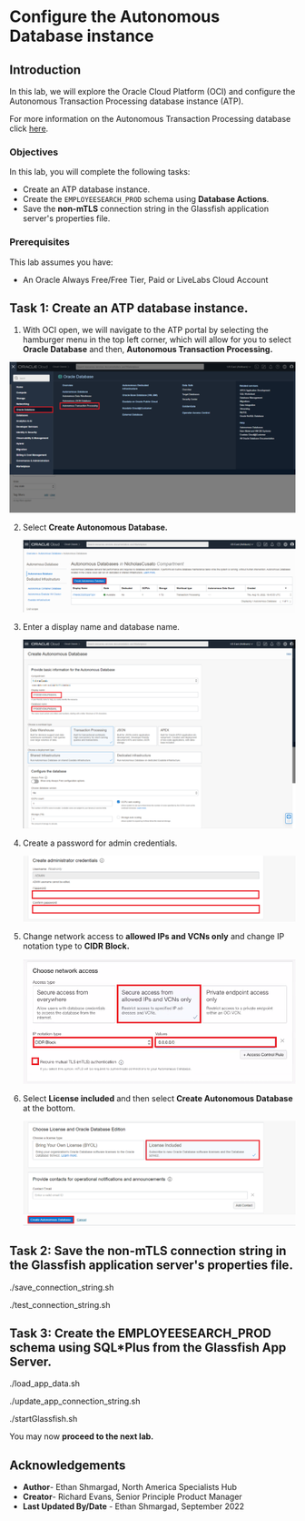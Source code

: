# Configure the Autonomous Database instance

## Introduction

In this lab, we will explore the Oracle Cloud Platform (OCI) and configure the Autonomous Transaction Processing database instance (ATP).

For more information on the Autonomous Transaction Processing database click [here](https://www.oracle.com/autonomous-database/autonomous-transaction-processing/).

### Objectives

In this lab, you will complete the following tasks:

- Create an ATP database instance.
- Create the `EMPLOYEESEARCH_PROD` schema using **Database Actions**.
- Save the **non-mTLS** connection string in the Glassfish application server's properties file.

### Prerequisites

This lab assumes you have:
- An Oracle Always Free/Free Tier, Paid or LiveLabs Cloud Account

## Task 1: Create an ATP database instance.

1. With OCI open, we will navigate to the ATP portal by selecting the hamburger menu in the top left corner, which will allow for you to select **Oracle Database** and then, **Autonomous Transaction Processing.**

![Select ATP from OCI menu](images/select-atp-menu.png) 

2. Select **Create Autonomous Database.**

    ![Select Create Autonomous Database](images/create-autonomous-database.png) 

3. Enter a display name and database name.  

    ![Enter database name](images/name-database.png) 

4. Create a password for admin credentials.

    ![Enter admin credentials](images/atp-password.png) 

5. Change network access to **allowed IPs and VCNs only** and change IP notation type to **CIDR Block.** 

    ![Enter admin credentials](images/secure-access.png) 

6. Select **License included** and then select **Create Autonomous Database** at the bottom.

    ![Create ADB button at the bottom](images/create-atp.png)

## Task 2: Save the non-mTLS connection string in the Glassfish application server's properties file.

./save_connection_string.sh

./test_connection_string.sh

## Task 3: Create the EMPLOYEESEARCH_PROD schema using SQL*Plus from the Glassfish App Server.

./load_app_data.sh

./update_app_connection_string.sh 

./startGlassfish.sh


You may now **proceed to the next lab.**

## Acknowledgements

- **Author**- Ethan Shmargad, North America Specialists Hub
- **Creator**- Richard Evans, Senior Principle Product Manager
- **Last Updated By/Date** - Ethan Shmargad, September 2022

